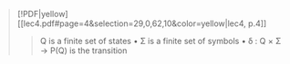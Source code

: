 > [!PDF|yellow] [[lec4.pdf#page=4&selection=29,0,62,10&color=yellow|lec4, p.4]]
> > Q is a finite set of states • Σ is a finite set of symbols • δ : Q × Σ → P(Q) is the transition
